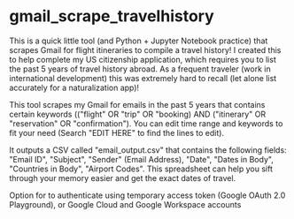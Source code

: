 # gmail_scrape_travelhistory
This is a quick little tool (and Python + Jupyter Notebook practice) that scrapes Gmail for flight itineraries to compile a travel history! I created this to help complete my US citizenship application, which requires you to list the past 5 years of travel history abroad. As a frequent traveler (work in international development) this was extremely hard to recall (let alone list accurately for a naturalization app)! 

This tool scrapes my Gmail for emails in the past 5 years that contains certain keywords (("flight" OR "trip" OR "booking) AND ("itinerary" OR "reservation" OR "confirmation").  You can edit time range and keywords to fit your need (Search "EDIT HERE" to find the lines to edit). 

It outputs a CSV called "email_output.csv" that contains the following fields: "Email ID", "Subject", "Sender" (Email Address), "Date", "Dates in Body", "Countries in Body", "Airport Codes". This spreadsheet can help you sift through your memory easier and get the exact dates of travel.

Option for to authenticate using temporary access token (Google OAuth 2.0 Playground), or Google Cloud and Google Workspace accounts
